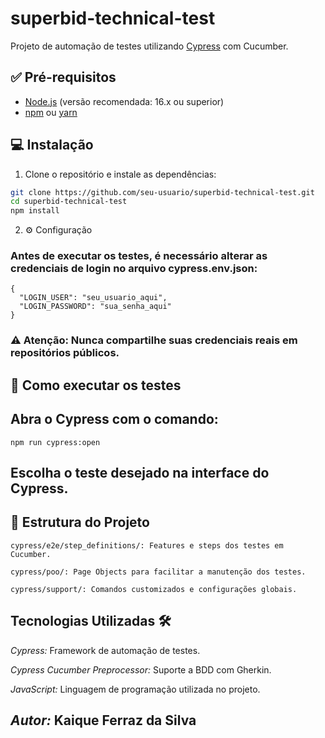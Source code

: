 # superbid-technical-test

Projeto de automação de testes utilizando [Cypress](https://www.cypress.io/) com Cucumber.

## ✅ Pré-requisitos

- [Node.js](https://nodejs.org/) (versão recomendada: 16.x ou superior)
- [npm](https://www.npmjs.com/) ou [yarn](https://yarnpkg.com/)

## 💻 Instalação

1. Clone o repositório e instale as dependências:

```bash
git clone https://github.com/seu-usuario/superbid-technical-test.git
cd superbid-technical-test
npm install
```

2. ⚙️ Configuração

### Antes de executar os testes, é necessário alterar as credenciais de login no arquivo cypress.env.json:

```
{
  "LOGIN_USER": "seu_usuario_aqui",
  "LOGIN_PASSWORD": "sua_senha_aqui"
}
```

### ⚠️ Atenção: Nunca compartilhe suas credenciais reais em repositórios públicos.

## 🚀 Como executar os testes

## Abra o Cypress com o comando:

```
npm run cypress:open
```

## Escolha o teste desejado na interface do Cypress.

## 📂 Estrutura do Projeto

```
cypress/e2e/step_definitions/: Features e steps dos testes em Cucumber.

cypress/poo/: Page Objects para facilitar a manutenção dos testes.

cypress/support/: Comandos customizados e configurações globais.
```

## Tecnologias Utilizadas 🛠️

_Cypress:_ Framework de automação de testes.

_Cypress Cucumber Preprocessor:_ Suporte a BDD com Gherkin.

_JavaScript:_ Linguagem de programação utilizada no projeto.

## _Autor:_ Kaique Ferraz da Silva
